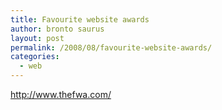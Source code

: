 ```yaml
---
title: Favourite website awards
author: bronto saurus
layout: post
permalink: /2008/08/favourite-website-awards/
categories:
  - web
---
```

<a href="http://www.thefwa.com/" target="_blank" >http://www.thefwa.com/</a>